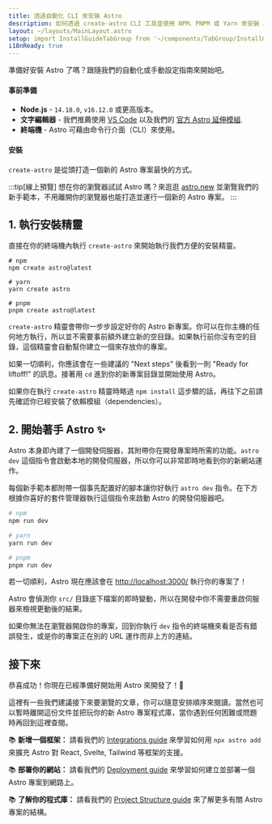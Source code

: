```yaml
---
title: 透過自動化 CLI 來安裝 Astro
description: 如何透過 create-astro CLI 工具並使用 NPM、PNPM 或 Yarn 來安裝 Astro
layout: ~/layouts/MainLayout.astro
setup: import InstallGuideTabGroup from '~/components/TabGroup/InstallGuideTabGroup.astro';
i18nReady: true
---
```

準備好安裝 Astro 了嗎？跟隨我們的自動化或手動設定指南來開始吧。

#### 事前準備

- **Node.js** - `14.18.0`, `v16.12.0` 或更高版本。
- **文字編輯器** - 我們推薦使用 [VS Code](https://code.visualstudio.com/) 以及我們的 [官方 Astro 延伸模組](https://marketplace.visualstudio.com/items?itemName=astro-build.astro-vscode).
- **終端機** - Astro 可藉由命令行介面（CLI）來使用。

<InstallGuideTabGroup />

#### 安裝

`create-astro` 是從頭打造一個新的 Astro 專案最快的方式。

:::tip[線上預覽]
想在你的瀏覽器試試 Astro 嗎？來逛逛 [astro.new](https://astro.new/) 並瀏覽我們的新手範本，不用離開你的瀏覽器也能打造並運行一個新的 Astro 專案。
:::
## 1. 執行安裝精靈

直接在你的終端機內執行 `create-astro` 來開始執行我們方便的安裝精靈。

```shell
# npm
npm create astro@latest

# yarn
yarn create astro

# pnpm
pnpm create astro@latest
```

`create-astro` 精靈會帶你一步步設定好你的 Astro 新專案。你可以在你主機的任何地方執行，所以並不需要事前額外建立新的空目錄。如果執行前你沒有空的目錄，這個精靈會自動幫你建立一個來存放你的專案。

如果一切順利，你應該會在一些建議的 "Next steps" 後看到一則 "Ready for liftoff!" 的訊息。接著用 `cd` 進到你的新專案目錄並開始使用 Astro。

如果你在執行 `create-astro` 精靈時略過 `npm install` 這步驟的話，再往下之前請先確認你已經安裝了依賴模組（dependencies）。

## 2. 開始著手 Astro ✨

Astro 本身即內建了一個開發伺服器，其附帶你在開發專案時所需的功能。`astro dev` 這個指令會啟動本地的開發伺服器，所以你可以非常即時地看到你的新網站運作。

每個新手範本都附帶一個事先配置好的腳本讓你好執行 `astro dev` 指令。在下方根據你喜好的套件管理器執行這個指令來啟動 Astro 的開發伺服器吧。

```bash
# npm
npm run dev

# yarn
yarn run dev

# pnpm
pnpm run dev
```

若一切順利，Astro 現在應該會在 [http://localhost:3000/](http://localhost:3000/) 執行你的專案了！

Astro 會偵測你 `src/` 目錄底下檔案的即時變動，所以在開發中你不需要重啟伺服器來檢視更動後的結果。

如果你無法在瀏覽器開啟你的專案，回到你執行 `dev` 指令的終端機來看是否有錯誤發生，或是你的專案正在別的 URL 運作而非上方的連結。

## 接下來

恭喜成功！你現在已經準備好開始用 Astro 來開發了！🥳

這裡有一些我們建議接下來要瀏覽的文章，你可以隨意安排順序來閱讀。當然也可以暫時離開這份文件並把玩你的新 Astro 專案程式庫，當你遇到任何困難或問題時再回到這裡查閱。

📚 **新增一個框架：** 請看我們的 [Integrations guide](/zh-tw/guides/integrations-guide/) 來學習如何用 `npx astro add` 來擴充 Astro 對 React, Svelte, Tailwind 等框架的支援。

📚 **部署你的網站：** 請看我們的 [Deployment guide](/zh-tw/guides/deploy/) 來學習如何建立並部署一個 Astro 專案到網路上。

📚 **了解你的程式庫：** 請看我們的 [Project Structure guide](/zh-tw/core-concepts/project-structure/) 來了解更多有關 Astro 專案的結構。
